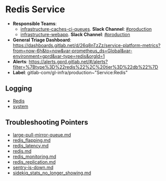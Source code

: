 <!-- MARKER: do not edit this section directly. Edit services/service-catalog.yml then run scripts/generate-docs -->
#  Redis Service

* **Responsible Teams**:
  * [infrastructure-caches-ci-queues](https://about.gitlab.com/handbook/engineering/infrastructure/team/reliability/). **Slack Channel**: [#production](https://gitlab.slack.com/archives/production)
  * [infrastructure-webapp](https://about.gitlab.com/handbook/engineering/infrastructure/team/reliability/). **Slack Channel**: [#production](https://gitlab.slack.com/archives/production)
* **General Triage Dashboard**: https://dashboards.gitlab.net/d/26q8nTzZz/service-platform-metrics?from=now-6h&to=now&var-prometheus_ds=Global&var-environment=gprd&var-type=redis&orgId=1
* **Alerts**: https://alerts.gprd.gitlab.net/#/alerts?filter=%7Btype%3D%22redis%22%2C%20tier%3D%22db%22%7D
* **Label**: gitlab-com/gl-infra/production~"Service:Redis"

## Logging

* [Redis](https://log.gitlab.net/goto/27a6bf4e347ef9da754f06eb0a54aedc)
* [system](https://log.gitlab.net/goto/e107ce00a9adede2e130d0c8ec1a2ac7)

## Troubleshooting Pointers

* [large-pull-mirror-queue.md](large-pull-mirror-queue.md)
* [redis_flapping.md](redis_flapping.md)
* [redis_latency.md](redis_latency.md)
* [redis.md](redis.md)
* [redis_monitoring.md](redis_monitoring.md)
* [redis_replication.md](redis_replication.md)
* [sentry-is-down.md](sentry-is-down.md)
* [sidekiq_stats_no_longer_showing.md](sidekiq_stats_no_longer_showing.md)
<!-- END_MARKER -->

